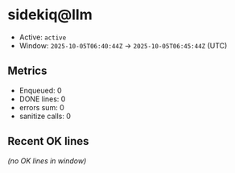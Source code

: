 # sidekiq@llm

- Active: `active`
- Window: `2025-10-05T06:40:44Z` → `2025-10-05T06:45:44Z` (UTC)

## Metrics
- Enqueued: 0
- DONE lines: 0
- errors sum: 0
- sanitize calls: 0

## Recent OK lines
_(no OK lines in window)_
